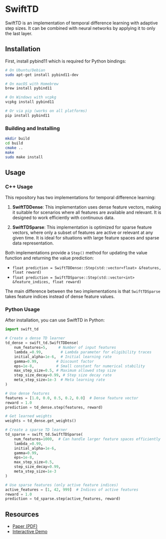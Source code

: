 # SwiftTD

SwiftTD is an implementation of temporal difference learning with adaptive step sizes. It can be combined with neural networks by applying it to only the last layer.

## Installation

First, install pybind11 which is required for Python bindings:

```bash
# On Ubuntu/Debian
sudo apt-get install pybind11-dev

# On macOS with Homebrew
brew install pybind11

# On Windows with vcpkg
vcpkg install pybind11

# Or via pip (works on all platforms)
pip install pybind11
```

### Building and Installing

```bash
mkdir build
cd build
cmake ..
make
sudo make install
```

## Usage

### C++ Usage
This repository has two implementations for temporal difference learning:

1. **SwiftTDDense**: This implementation uses dense feature vectors, making it suitable for scenarios where all features are available and relevant. It is designed to work efficiently with continuous data.

2. **SwiftTDSparse**: This implementation is optimized for sparse feature vectors, where only a subset of features are active or relevant at any given time. It is ideal for situations with large feature spaces and sparse data representation.

Both implementations provide a `Step()` method for updating the value function and returning the value prediction:

- `float prediction = SwiftTDDense::Step(std::vector<float> &features, float reward)`
- `float prediction = SwiftTDSparse::Step(std::vector<int> &feature_indices, float reward)`

The main difference between the two implementations is that `SwiftTDSparse` takes feature indices instead of dense feature values.

### Python Usage

After installation, you can use SwiftTD in Python:

```python
import swift_td

# Create a dense TD learner
td_dense = swift_td.SwiftTDDense(
    num_features=5,     # Number of input features
    lambda_=0.99,        # Lambda parameter for eligibility traces
    initial_alpha=1e-6,  # Initial learning rate
    gamma=0.99,        # Discount factor
    eps=1e-8,          # Small constant for numerical stability
    max_step_size=0.5, # Maximum allowed step size
    step_size_decay=0.99, # Step size decay rate
    meta_step_size=1e-3  # Meta learning rate
)

# Use dense features
features = [1.0, 0.0, 0.5, 0.2, 0.0]  # Dense feature vector
reward = 1.0
prediction = td_dense.step(features, reward)

# Get learned weights
weights = td_dense.get_weights()

# Create a sparse TD learner
td_sparse = swift_td.SwiftTDSparse(
    num_features=1000,  # Can handle larger feature spaces efficiently
    lambda_=0.99,
    initial_alpha=1e-6,
    gamma=0.99,
    eps=1e-8,
    max_step_size=0.5,
    step_size_decay=0.99,
    meta_step_size=1e-3
)

# Use sparse features (only active feature indices)
active_features = [1, 42, 999]  # Indices of active features
reward = 1.0
prediction = td_sparse.step(active_features, reward)
```

## Resources
- [Paper (PDF)](https://khurramjaved.com/swifttd.pdf)
- [Interactive Demo](https://khurramjaved.com/swifttd.html)

